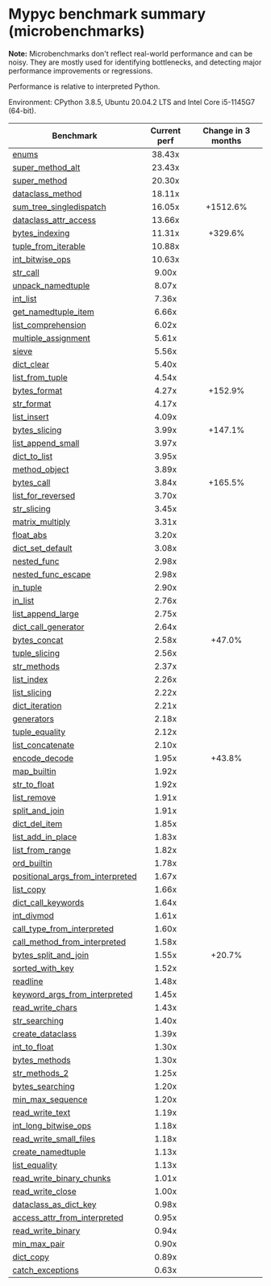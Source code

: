 # Mypyc benchmark summary (microbenchmarks)

**Note:** Microbenchmarks don't reflect real-world performance and can be noisy.
           They are mostly used for identifying bottlenecks, and detecting major performance
           improvements or regressions.

Performance is relative to interpreted Python.

Environment: CPython 3.8.5, Ubuntu 20.04.2 LTS and Intel Core i5-1145G7 (64-bit).

| Benchmark | Current perf | Change in 3 months |
| --- | :---: | :---: |
| [enums](benchmarks/enums.md) | 38.43x |  |
| [super_method_alt](benchmarks/super_method_alt.md) | 23.43x |  |
| [super_method](benchmarks/super_method.md) | 20.30x |  |
| [dataclass_method](benchmarks/dataclass_method.md) | 18.11x |  |
| [sum_tree_singledispatch](benchmarks/sum_tree_singledispatch.md) | 16.05x | +1512.6% |
| [dataclass_attr_access](benchmarks/dataclass_attr_access.md) | 13.66x |  |
| [bytes_indexing](benchmarks/bytes_indexing.md) | 11.31x | +329.6% |
| [tuple_from_iterable](benchmarks/tuple_from_iterable.md) | 10.88x |  |
| [int_bitwise_ops](benchmarks/int_bitwise_ops.md) | 10.63x |  |
| [str_call](benchmarks/str_call.md) | 9.00x |  |
| [unpack_namedtuple](benchmarks/unpack_namedtuple.md) | 8.07x |  |
| [int_list](benchmarks/int_list.md) | 7.36x |  |
| [get_namedtuple_item](benchmarks/get_namedtuple_item.md) | 6.66x |  |
| [list_comprehension](benchmarks/list_comprehension.md) | 6.02x |  |
| [multiple_assignment](benchmarks/multiple_assignment.md) | 5.61x |  |
| [sieve](benchmarks/sieve.md) | 5.56x |  |
| [dict_clear](benchmarks/dict_clear.md) | 5.40x |  |
| [list_from_tuple](benchmarks/list_from_tuple.md) | 4.54x |  |
| [bytes_format](benchmarks/bytes_format.md) | 4.27x | +152.9% |
| [str_format](benchmarks/str_format.md) | 4.17x |  |
| [list_insert](benchmarks/list_insert.md) | 4.09x |  |
| [bytes_slicing](benchmarks/bytes_slicing.md) | 3.99x | +147.1% |
| [list_append_small](benchmarks/list_append_small.md) | 3.97x |  |
| [dict_to_list](benchmarks/dict_to_list.md) | 3.95x |  |
| [method_object](benchmarks/method_object.md) | 3.89x |  |
| [bytes_call](benchmarks/bytes_call.md) | 3.84x | +165.5% |
| [list_for_reversed](benchmarks/list_for_reversed.md) | 3.70x |  |
| [str_slicing](benchmarks/str_slicing.md) | 3.45x |  |
| [matrix_multiply](benchmarks/matrix_multiply.md) | 3.31x |  |
| [float_abs](benchmarks/float_abs.md) | 3.20x |  |
| [dict_set_default](benchmarks/dict_set_default.md) | 3.08x |  |
| [nested_func](benchmarks/nested_func.md) | 2.98x |  |
| [nested_func_escape](benchmarks/nested_func_escape.md) | 2.98x |  |
| [in_tuple](benchmarks/in_tuple.md) | 2.90x |  |
| [in_list](benchmarks/in_list.md) | 2.76x |  |
| [list_append_large](benchmarks/list_append_large.md) | 2.75x |  |
| [dict_call_generator](benchmarks/dict_call_generator.md) | 2.64x |  |
| [bytes_concat](benchmarks/bytes_concat.md) | 2.58x | +47.0% |
| [tuple_slicing](benchmarks/tuple_slicing.md) | 2.56x |  |
| [str_methods](benchmarks/str_methods.md) | 2.37x |  |
| [list_index](benchmarks/list_index.md) | 2.26x |  |
| [list_slicing](benchmarks/list_slicing.md) | 2.22x |  |
| [dict_iteration](benchmarks/dict_iteration.md) | 2.21x |  |
| [generators](benchmarks/generators.md) | 2.18x |  |
| [tuple_equality](benchmarks/tuple_equality.md) | 2.12x |  |
| [list_concatenate](benchmarks/list_concatenate.md) | 2.10x |  |
| [encode_decode](benchmarks/encode_decode.md) | 1.95x | +43.8% |
| [map_builtin](benchmarks/map_builtin.md) | 1.92x |  |
| [str_to_float](benchmarks/str_to_float.md) | 1.92x |  |
| [list_remove](benchmarks/list_remove.md) | 1.91x |  |
| [split_and_join](benchmarks/split_and_join.md) | 1.91x |  |
| [dict_del_item](benchmarks/dict_del_item.md) | 1.85x |  |
| [list_add_in_place](benchmarks/list_add_in_place.md) | 1.83x |  |
| [list_from_range](benchmarks/list_from_range.md) | 1.82x |  |
| [ord_builtin](benchmarks/ord_builtin.md) | 1.78x |  |
| [positional_args_from_interpreted](benchmarks/positional_args_from_interpreted.md) | 1.67x |  |
| [list_copy](benchmarks/list_copy.md) | 1.66x |  |
| [dict_call_keywords](benchmarks/dict_call_keywords.md) | 1.64x |  |
| [int_divmod](benchmarks/int_divmod.md) | 1.61x |  |
| [call_type_from_interpreted](benchmarks/call_type_from_interpreted.md) | 1.60x |  |
| [call_method_from_interpreted](benchmarks/call_method_from_interpreted.md) | 1.58x |  |
| [bytes_split_and_join](benchmarks/bytes_split_and_join.md) | 1.55x | +20.7% |
| [sorted_with_key](benchmarks/sorted_with_key.md) | 1.52x |  |
| [readline](benchmarks/readline.md) | 1.48x |  |
| [keyword_args_from_interpreted](benchmarks/keyword_args_from_interpreted.md) | 1.45x |  |
| [read_write_chars](benchmarks/read_write_chars.md) | 1.43x |  |
| [str_searching](benchmarks/str_searching.md) | 1.40x |  |
| [create_dataclass](benchmarks/create_dataclass.md) | 1.39x |  |
| [int_to_float](benchmarks/int_to_float.md) | 1.30x |  |
| [bytes_methods](benchmarks/bytes_methods.md) | 1.30x |  |
| [str_methods_2](benchmarks/str_methods_2.md) | 1.25x |  |
| [bytes_searching](benchmarks/bytes_searching.md) | 1.20x |  |
| [min_max_sequence](benchmarks/min_max_sequence.md) | 1.20x |  |
| [read_write_text](benchmarks/read_write_text.md) | 1.19x |  |
| [int_long_bitwise_ops](benchmarks/int_long_bitwise_ops.md) | 1.18x |  |
| [read_write_small_files](benchmarks/read_write_small_files.md) | 1.18x |  |
| [create_namedtuple](benchmarks/create_namedtuple.md) | 1.13x |  |
| [list_equality](benchmarks/list_equality.md) | 1.13x |  |
| [read_write_binary_chunks](benchmarks/read_write_binary_chunks.md) | 1.01x |  |
| [read_write_close](benchmarks/read_write_close.md) | 1.00x |  |
| [dataclass_as_dict_key](benchmarks/dataclass_as_dict_key.md) | 0.98x |  |
| [access_attr_from_interpreted](benchmarks/access_attr_from_interpreted.md) | 0.95x |  |
| [read_write_binary](benchmarks/read_write_binary.md) | 0.94x |  |
| [min_max_pair](benchmarks/min_max_pair.md) | 0.90x |  |
| [dict_copy](benchmarks/dict_copy.md) | 0.89x |  |
| [catch_exceptions](benchmarks/catch_exceptions.md) | 0.63x |  |
